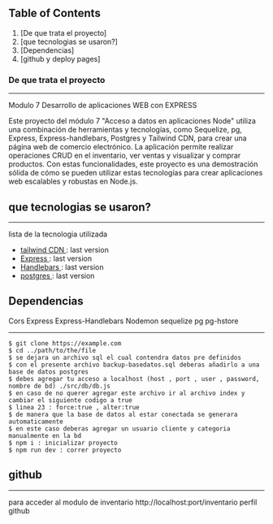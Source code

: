 ## Table of Contents
1. [De que trata el proyecto]
2. [que tecnologias se usaron?]
3. [Dependencias]
4. [github y deploy pages]


### De que trata el proyecto
***
Modulo 7 Desarrollo de aplicaciones WEB con EXPRESS

Este proyecto del módulo 7 "Acceso a datos en aplicaciones Node" utiliza una combinación de herramientas y tecnologías, como Sequelize, pg, Express, Express-handlebars, Postgres y Tailwind CDN, para crear una página web de comercio electrónico. La aplicación permite realizar operaciones CRUD en el inventario, ver ventas y visualizar y comprar productos. Con estas funcionalidades, este proyecto es una demostración sólida de cómo se pueden utilizar estas tecnologías para crear aplicaciones web escalables y robustas en Node.js.

## que tecnologias se usaron?
***
 lista de la tecnologia utilizada
* [tailwind CDN ](https://tailwindcss.com/docs/installation/play-cdn): last version
* [Express ](https://expressjs.com): last version
* [Handlebars ](https://handlebarsjs.com): last version
* [postgres ](https://www.postgresql.org): last version



## Dependencias
Cors
Express
Express-Handlebars
Nodemon
sequelize 
pg
pg-hstore
***
```
$ git clone https://example.com
$ cd ../path/to/the/file
$ se dejara un archivo sql el cual contendra datos pre definidos
$ con el presente archivo backup-basedatos.sql deberas añadirlo a una base de datos postgres 
$ debes agregar tu acceso a localhost (host , port , user , password, nombre de bd) ./src/db/db.js
$ en caso de no querer agregar este archivo ir al archivo index y cambiar el siguiente codigo a true
$ linea 23 : force:true , alter:true
$ de manera que la base de datos al estar conectada se generara automaticamente 
$ en este caso deberas agregar un usuario cliente y categoria manualmente en la bd
$ npm i : inicializar proyecto
$ npm run dev : correr proyecto
```
## github
***
para acceder al modulo de inventario http://localhost:port/inventario
perfil github 

